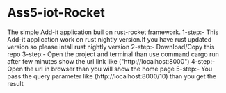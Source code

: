 # Ass5-iot-Rocket

The simple Add-it application buil on rust-rocket framework.
1-step:- This Add-it application work on rust nightly version.If you have rust updated version so please intall rust nightly version
2-step:- Download/Copy this repo
3-step:- Open the project and terminal than use command cargo run after few minutes show the url link like ("http://localhost:8000")
4-step:- Open the url in browser than you will show the home page
5-step:- You pass the query parameter like (http://localhost:8000/10) than you get the result
